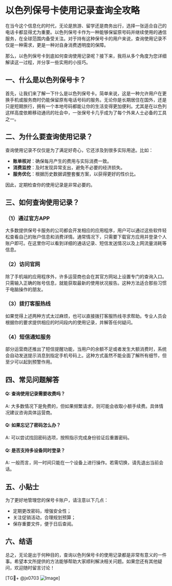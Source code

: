 # 以色列保号卡使用记录查询全攻略

在当今这个信息化的时代，无论是旅游、留学还是商务出行，选择一张适合自己的电话卡都显得尤为重要。以色列保号卡作为一种能够保留原号码并继续使用的通信服务，在全球范围内备受关注。对于持有这种保号卡的用户来说，查询使用记录不仅是一种需求，更是一种对自身消费透明度的保障。

那么，以色列保号卡到底如何查询使用记录呢？接下来，我将从多个角度为您详细解读这一过程，并分享一些实用的小技巧。

## 一、什么是以色列保号卡？

首先，让我们来了解一下什么是以色列保号卡。简单来说，这是一种允许用户在更换手机或服务商时仍能保留原有电话号码的服务。无论你是长期居住在国外，还是只是短期旅行，拥有一个本地号码都能让你的生活变得更加便利。尤其是在以色列这样高度依赖移动通讯的社会中，一张保号卡几乎成为了每个外来人士必备的工具之一。

## 二、为什么要查询使用记录？

查询使用记录不仅仅是为了满足好奇心，它还涉及到很多实际用途。比如：

- **账单核对**：确保每月产生的费用与实际消费一致。
- **消费监控**：及时发现异常支出，避免不必要的经济损失。
- **服务优化**：根据历史数据调整套餐方案，以获得更好的性价比。
  
因此，定期检查你的使用记录是非常必要的。

## 三、如何查询使用记录？

### （1）通过官方APP

大多数提供保号卡服务的公司都会开发相应的应用程序，用户可以通过这些软件轻松查看自己的账户信息和消费详情。通常情况下，只需要下载官方应用并登录个人账户即可。在这里你可以看到详细的通话记录、短信发送情况以及上网流量消耗等信息。

### （2）访问官网

除了手机端的应用程序外，许多运营商也会在其官方网站上设置专门的查询入口。只需输入正确的账号信息，就能获取最新的使用状况报告。这种方法适合那些习惯于电脑操作的朋友。

### （3）拨打客服热线

如果觉得上述两种方式太过麻烦，也可以直接拨打客服热线寻求帮助。专业人员会根据你的要求提供相应的时间段内的使用记录，并解答任何疑问。

### （4）短信通知服务

部分运营商还推出了短信提醒功能，当用户的余额不足或者发生大额消费时，系统会自动发送提示消息到指定手机号码上。这种方式虽然不能全面了解所有细节，但至少可以起到预警作用。

## 四、常见问题解答

#### Q: 查询使用记录需要收费吗？
A: 大多数情况下是免费的，但如果频繁请求，则可能会收取小额手续费。具体情况建议咨询具体运营商。

#### Q: 如果忘记了密码怎么办？
A: 可以尝试找回密码选项，按照指示完成身份验证后重置密码。

#### Q: 是否支持多设备同时登录？
A: 一般而言，同一时间只能在一个设备上进行操作。若需切换，请先退出当前会话。

## 五、小贴士

为了更好地管理您的保号卡账户，请注意以下几点：
- 定期更改密码，增强安全性；
- 关注促销活动，合理规划预算；
- 保存重要文件，便于日后查阅。

## 六、结语

总之，无论是出于何种目的，查询以色列保号卡的使用记录都是非常有意义的一件事。希望本文所提供的方法能够帮助大家顺利解决相关问题。如果您还有其他疑问，欢迎随时留言讨论！

[TG💪+ @jx0703 ![Image](https://github.com/user-attachments/assets/dbca1d08-cadb-493c-b0ec-ad6f7a83f270)]